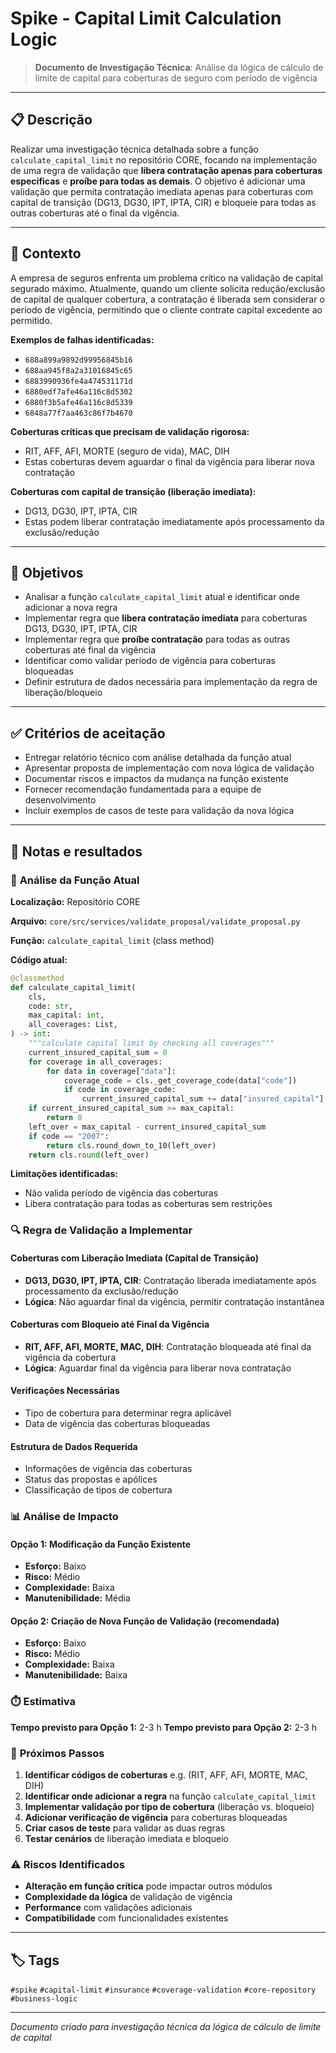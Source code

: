 # Spike - Capital Limit Calculation Logic

> **Documento de Investigação Técnica**: Análise da lógica de cálculo de limite de capital para coberturas de seguro com período de vigência

---

## 📋 Descrição

Realizar uma investigação técnica detalhada sobre a função `calculate_capital_limit` no repositório CORE, focando na implementação de uma regra de validação que **libera contratação apenas para coberturas específicas** e **proíbe para todas as demais**. O objetivo é adicionar uma validação que permita contratação imediata apenas para coberturas com capital de transição (DG13, DG30, IPT, IPTA, CIR) e bloqueie para todas as outras coberturas até o final da vigência.

---

## 🎯 Contexto

A empresa de seguros enfrenta um problema crítico na validação de capital segurado máximo. Atualmente, quando um cliente solicita redução/exclusão de capital de qualquer cobertura, a contratação é liberada sem considerar o período de vigência, permitindo que o cliente contrate capital excedente ao permitido.

**Exemplos de falhas identificadas:**
- `688a899a9892d99956845b16`
- `688aa945f8a2a31016845c65`
- `6883990936fe4a474531171d`
- `6880edf7afe46a116c8d5302`
- `6880f3b5afe46a116c8d5339`
- `6848a77f7aa463c86f7b4670`

**Coberturas críticas que precisam de validação rigorosa:**
- RIT, AFF, AFI, MORTE (seguro de vida), MAC, DIH
- Estas coberturas devem aguardar o final da vigência para liberar nova contratação

**Coberturas com capital de transição (liberação imediata):**
- DG13, DG30, IPT, IPTA, CIR
- Estas podem liberar contratação imediatamente após processamento da exclusão/redução

---

## 🎯 Objetivos

- Analisar a função `calculate_capital_limit` atual e identificar onde adicionar a nova regra
- Implementar regra que **libera contratação imediata** para coberturas DG13, DG30, IPT, IPTA, CIR
- Implementar regra que **proíbe contratação** para todas as outras coberturas até final da vigência
- Identificar como validar período de vigência para coberturas bloqueadas
- Definir estrutura de dados necessária para implementação da regra de liberação/bloqueio

---

## ✅ Critérios de aceitação

- Entregar relatório técnico com análise detalhada da função atual
- Apresentar proposta de implementação com nova lógica de validação
- Documentar riscos e impactos da mudança na função existente
- Fornecer recomendação fundamentada para a equipe de desenvolvimento
- Incluir exemplos de casos de teste para validação da nova lógica

---

## 📝 Notas e resultados

### 🔧 **Análise da Função Atual**

**Localização:** Repositório CORE

**Arquivo:** `core/src/services/validate_proposal/validate_proposal.py`

**Função:** `calculate_capital_limit` (class method)

**Código atual:**
```python
@classmethod
def calculate_capital_limit(
    cls,
    code: str,
    max_capital: int,
    all_coverages: List,
) -> int:
    """calculate capital limit by checking all coverages"""
    current_insured_capital_sum = 0
    for coverage in all_coverages:
        for data in coverage["data"]:
            coverage_code = cls._get_coverage_code(data["code"])
            if code in coverage_code:
                current_insured_capital_sum += data["insured_capital"]
    if current_insured_capital_sum >= max_capital:
        return 0
    left_over = max_capital - current_insured_capital_sum
    if code == "2007":
        return cls.round_down_to_10(left_over)
    return cls.round(left_over)
```

**Limitações identificadas:**
- Não valida período de vigência das coberturas
- Libera contratação para todas as coberturas sem restrições

### 🔍 **Regra de Validação a Implementar**

#### **Coberturas com Liberação Imediata (Capital de Transição)**
- **DG13, DG30, IPT, IPTA, CIR**: Contratação liberada imediatamente após processamento da exclusão/redução
- **Lógica**: Não aguardar final da vigência, permitir contratação instantânea

#### **Coberturas com Bloqueio até Final da Vigência**
- **RIT, AFF, AFI, MORTE, MAC, DIH**: Contratação bloqueada até final da vigência da cobertura
- **Lógica**: Aguardar final da vigência para liberar nova contratação

#### **Verificações Necessárias**
- Tipo de cobertura para determinar regra aplicável
- Data de vigência das coberturas bloqueadas

#### **Estrutura de Dados Requerida**
- Informações de vigência das coberturas
- Status das propostas e apólices
- Classificação de tipos de cobertura

### 📊 **Análise de Impacto**

#### **Opção 1: Modificação da Função Existente**
- **Esforço:** Baixo
- **Risco:** Médio
- **Complexidade:** Baixa
- **Manutenibilidade:** Média

#### **Opção 2: Criação de Nova Função de Validação (recomendada)**
- **Esforço:** Baixo
- **Risco:** Médio
- **Complexidade:** Baixa
- **Manutenibilidade:** Baixa

### ⏱️ **Estimativa**

**Tempo previsto para Opção 1:** 2-3 h
**Tempo previsto para Opção 2:** 2-3 h

### 🚧 **Próximos Passos**

1. **Identificar códigos de coberturas** e.g. (RIT, AFF, AFI, MORTE, MAC, DIH)
2. **Identificar onde adicionar a regra** na função `calculate_capital_limit`
3. **Implementar validação por tipo de cobertura** (liberação vs. bloqueio)
4. **Adicionar verificação de vigência** para coberturas bloqueadas
5. **Criar casos de teste** para validar as duas regras
6. **Testar cenários** de liberação imediata e bloqueio

### ⚠️ **Riscos Identificados**

- **Alteração em função crítica** pode impactar outros módulos
- **Complexidade da lógica** de validação de vigência
- **Performance** com validações adicionais
- **Compatibilidade** com funcionalidades existentes

---

## 🏷️ Tags

`#spike` `#capital-limit` `#insurance` `#coverage-validation` `#core-repository` `#business-logic`

---

*Documento criado para investigação técnica da lógica de cálculo de limite de capital*
